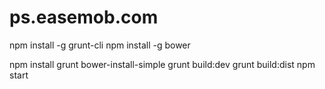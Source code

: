 # ps.easemob.com
npm install -g grunt-cli
npm install -g bower
 
npm install
grunt bower-install-simple
grunt build:dev
grunt build:dist
npm start
